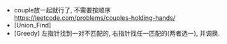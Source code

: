 
- couple放一起就行了, 不需要按顺序 https://leetcode.com/problems/couples-holding-hands/
- [Union_Find]
- [Greedy] 左指针找到一对不匹配的, 右指针找任一匹配的(两者选一), 并调换.

